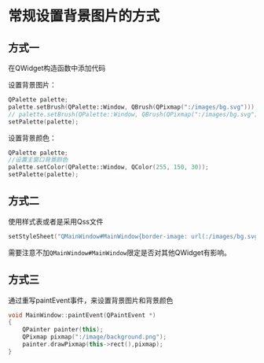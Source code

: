 # 常规设置背景图片的方式
## 方式一

在QWidget构造函数中添加代码

设置背景图片：

```c++
QPalette palette;
palette.setBrush(QPalette::Window, QBrush(QPixmap(":/images/bg.svg")));
// palette.setBrush(QPalette::Window, QBrush(QPixmap(":/images/bg.svg").scaled(this->size())));
setPalette(palette);
```

设置背景颜色：

```c++
QPalette palette;
//设置主窗口背景颜色
palette.setColor(QPalette::Window, QColor(255, 150, 30));
setPalette(palette);
```

## 方式二

使用样式表或者是采用Qss文件

```c++
setStyleSheet("QMainWindow#MainWindow{border-image: url(:/images/bg.svg);}");
```

需要注意不加`QMainWindow#MainWindow`限定是否对其他QWidget有影响。

## 方式三

通过重写paintEvent事件，来设置背景图片和背景颜色

```c++
void MainWindow::paintEvent(QPaintEvent *)
{
    QPainter painter(this);
    QPixmap pixmap(":/image/background.png");
    painter.drawPixmap(this->rect(),pixmap);
}
```

